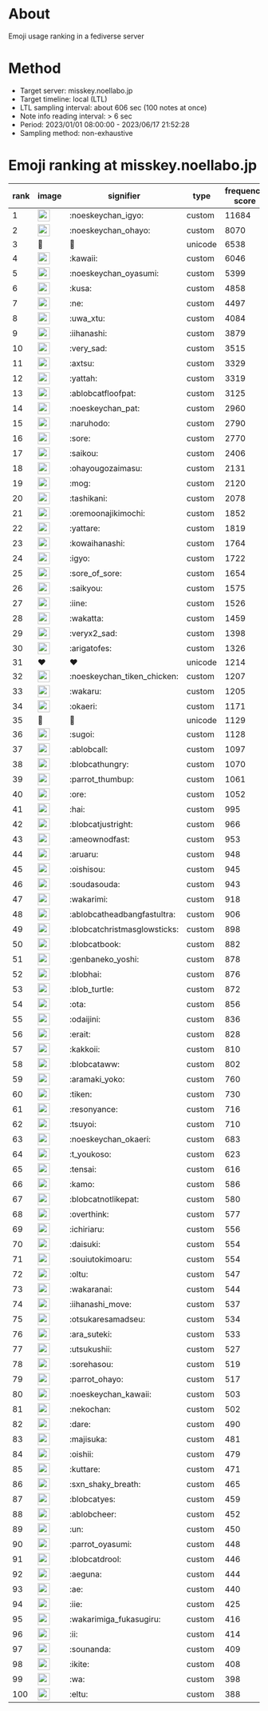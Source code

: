 # About
Emoji usage ranking in a fediverse server

# Method
- Target server: misskey.noellabo.jp
- Target timeline: local (LTL)
- LTL sampling interval: about 606 sec (100 notes at once)
- Note info reading interval: > 6 sec
- Period: 2023/01/01 08:00:00 - 2023/06/17 21:52:28 
- Sampling method: non-exhaustive

# Emoji ranking at misskey.noellabo.jp

|rank|image|signifier|type|frequency score|
|----|----|----|----|----|
|1|<img height="24" src="https://misskey.noellabo.jp/emoji/noeskeychan_igyo.webp">|:noeskeychan_igyo:|custom|11684|
|2|<img height="24" src="https://misskey.noellabo.jp/emoji/noeskeychan_ohayo.webp">|:noeskeychan_ohayo:|custom|8070|
|3|🎉|🎉|unicode|6538|
|4|<img height="24" src="https://misskey.noellabo.jp/emoji/kawaii.webp">|:kawaii:|custom|6046|
|5|<img height="24" src="https://misskey.noellabo.jp/emoji/noeskeychan_oyasumi.webp">|:noeskeychan_oyasumi:|custom|5399|
|6|<img height="24" src="https://misskey.noellabo.jp/emoji/kusa.webp">|:kusa:|custom|4858|
|7|<img height="24" src="https://misskey.noellabo.jp/emoji/ne.webp">|:ne:|custom|4497|
|8|<img height="24" src="https://misskey.noellabo.jp/emoji/uwa_xtu.webp">|:uwa_xtu:|custom|4084|
|9|<img height="24" src="https://misskey.noellabo.jp/emoji/iihanashi.webp">|:iihanashi:|custom|3879|
|10|<img height="24" src="https://misskey.noellabo.jp/emoji/very_sad.webp">|:very_sad:|custom|3515|
|11|<img height="24" src="https://misskey.noellabo.jp/emoji/axtsu.webp">|:axtsu:|custom|3329|
|12|<img height="24" src="https://misskey.noellabo.jp/emoji/yattah.webp">|:yattah:|custom|3319|
|13|<img height="24" src="https://misskey.noellabo.jp/emoji/ablobcatfloofpat.webp">|:ablobcatfloofpat:|custom|3125|
|14|<img height="24" src="https://misskey.noellabo.jp/emoji/noeskeychan_pat.webp">|:noeskeychan_pat:|custom|2960|
|15|<img height="24" src="https://misskey.noellabo.jp/emoji/naruhodo.webp">|:naruhodo:|custom|2790|
|16|<img height="24" src="https://misskey.noellabo.jp/emoji/sore.webp">|:sore:|custom|2770|
|17|<img height="24" src="https://misskey.noellabo.jp/emoji/saikou.webp">|:saikou:|custom|2406|
|18|<img height="24" src="https://misskey.noellabo.jp/emoji/ohayougozaimasu.webp">|:ohayougozaimasu:|custom|2131|
|19|<img height="24" src="https://misskey.noellabo.jp/emoji/mog.webp">|:mog:|custom|2120|
|20|<img height="24" src="https://misskey.noellabo.jp/emoji/tashikani.webp">|:tashikani:|custom|2078|
|21|<img height="24" src="https://misskey.noellabo.jp/emoji/oremoonajikimochi.webp">|:oremoonajikimochi:|custom|1852|
|22|<img height="24" src="https://misskey.noellabo.jp/emoji/yattare.webp">|:yattare:|custom|1819|
|23|<img height="24" src="https://misskey.noellabo.jp/emoji/kowaihanashi.webp">|:kowaihanashi:|custom|1764|
|24|<img height="24" src="https://misskey.noellabo.jp/emoji/igyo.webp">|:igyo:|custom|1722|
|25|<img height="24" src="https://misskey.noellabo.jp/emoji/sore_of_sore.webp">|:sore_of_sore:|custom|1654|
|26|<img height="24" src="https://misskey.noellabo.jp/emoji/saikyou.webp">|:saikyou:|custom|1575|
|27|<img height="24" src="https://misskey.noellabo.jp/emoji/iine.webp">|:iine:|custom|1526|
|28|<img height="24" src="https://misskey.noellabo.jp/emoji/wakatta.webp">|:wakatta:|custom|1459|
|29|<img height="24" src="https://misskey.noellabo.jp/emoji/veryx2_sad.webp">|:veryx2_sad:|custom|1398|
|30|<img height="24" src="https://misskey.noellabo.jp/emoji/arigatofes.webp">|:arigatofes:|custom|1326|
|31|❤|❤|unicode|1214|
|32|<img height="24" src="https://misskey.noellabo.jp/emoji/noeskeychan_tiken_chicken.webp">|:noeskeychan_tiken_chicken:|custom|1207|
|33|<img height="24" src="https://misskey.noellabo.jp/emoji/wakaru.webp">|:wakaru:|custom|1205|
|34|<img height="24" src="https://misskey.noellabo.jp/emoji/okaeri.webp">|:okaeri:|custom|1171|
|35|🍗|🍗|unicode|1129|
|36|<img height="24" src="https://misskey.noellabo.jp/emoji/sugoi.webp">|:sugoi:|custom|1128|
|37|<img height="24" src="https://misskey.noellabo.jp/emoji/ablobcall.webp">|:ablobcall:|custom|1097|
|38|<img height="24" src="https://misskey.noellabo.jp/emoji/blobcathungry.webp">|:blobcathungry:|custom|1070|
|39|<img height="24" src="https://misskey.noellabo.jp/emoji/parrot_thumbup.webp">|:parrot_thumbup:|custom|1061|
|40|<img height="24" src="https://misskey.noellabo.jp/emoji/ore.webp">|:ore:|custom|1052|
|41|<img height="24" src="https://misskey.noellabo.jp/emoji/hai.webp">|:hai:|custom|995|
|42|<img height="24" src="https://misskey.noellabo.jp/emoji/blobcatjustright.webp">|:blobcatjustright:|custom|966|
|43|<img height="24" src="https://misskey.noellabo.jp/emoji/ameownodfast.webp">|:ameownodfast:|custom|953|
|44|<img height="24" src="https://misskey.noellabo.jp/emoji/aruaru.webp">|:aruaru:|custom|948|
|45|<img height="24" src="https://misskey.noellabo.jp/emoji/oishisou.webp">|:oishisou:|custom|945|
|46|<img height="24" src="https://misskey.noellabo.jp/emoji/soudasouda.webp">|:soudasouda:|custom|943|
|47|<img height="24" src="https://misskey.noellabo.jp/emoji/wakarimi.webp">|:wakarimi:|custom|918|
|48|<img height="24" src="https://misskey.noellabo.jp/emoji/ablobcatheadbangfastultra.webp">|:ablobcatheadbangfastultra:|custom|906|
|49|<img height="24" src="https://misskey.noellabo.jp/emoji/blobcatchristmasglowsticks.webp">|:blobcatchristmasglowsticks:|custom|898|
|50|<img height="24" src="https://misskey.noellabo.jp/emoji/blobcatbook.webp">|:blobcatbook:|custom|882|
|51|<img height="24" src="https://misskey.noellabo.jp/emoji/genbaneko_yoshi.webp">|:genbaneko_yoshi:|custom|878|
|52|<img height="24" src="https://misskey.noellabo.jp/emoji/blobhai.webp">|:blobhai:|custom|876|
|53|<img height="24" src="https://misskey.noellabo.jp/emoji/blob_turtle.webp">|:blob_turtle:|custom|872|
|54|<img height="24" src="https://misskey.noellabo.jp/emoji/ota.webp">|:ota:|custom|856|
|55|<img height="24" src="https://misskey.noellabo.jp/emoji/odaijini.webp">|:odaijini:|custom|836|
|56|<img height="24" src="https://misskey.noellabo.jp/emoji/erait.webp">|:erait:|custom|828|
|57|<img height="24" src="https://misskey.noellabo.jp/emoji/kakkoii.webp">|:kakkoii:|custom|810|
|58|<img height="24" src="https://misskey.noellabo.jp/emoji/blobcataww.webp">|:blobcataww:|custom|802|
|59|<img height="24" src="https://misskey.noellabo.jp/emoji/aramaki_yoko.webp">|:aramaki_yoko:|custom|760|
|60|<img height="24" src="https://misskey.noellabo.jp/emoji/tiken.webp">|:tiken:|custom|730|
|61|<img height="24" src="https://misskey.noellabo.jp/emoji/resonyance.webp">|:resonyance:|custom|716|
|62|<img height="24" src="https://misskey.noellabo.jp/emoji/tsuyoi.webp">|:tsuyoi:|custom|710|
|63|<img height="24" src="https://misskey.noellabo.jp/emoji/noeskeychan_okaeri.webp">|:noeskeychan_okaeri:|custom|683|
|64|<img height="24" src="https://misskey.noellabo.jp/emoji/t_youkoso.webp">|:t_youkoso:|custom|623|
|65|<img height="24" src="https://misskey.noellabo.jp/emoji/tensai.webp">|:tensai:|custom|616|
|66|<img height="24" src="https://misskey.noellabo.jp/emoji/kamo.webp">|:kamo:|custom|586|
|67|<img height="24" src="https://misskey.noellabo.jp/emoji/blobcatnotlikepat.webp">|:blobcatnotlikepat:|custom|580|
|68|<img height="24" src="https://misskey.noellabo.jp/emoji/overthink.webp">|:overthink:|custom|577|
|69|<img height="24" src="https://misskey.noellabo.jp/emoji/ichiriaru.webp">|:ichiriaru:|custom|556|
|70|<img height="24" src="https://misskey.noellabo.jp/emoji/daisuki.webp">|:daisuki:|custom|554|
|71|<img height="24" src="https://misskey.noellabo.jp/emoji/souiutokimoaru.webp">|:souiutokimoaru:|custom|554|
|72|<img height="24" src="https://misskey.noellabo.jp/emoji/oltu.webp">|:oltu:|custom|547|
|73|<img height="24" src="https://misskey.noellabo.jp/emoji/wakaranai.webp">|:wakaranai:|custom|544|
|74|<img height="24" src="https://misskey.noellabo.jp/emoji/iihanashi_move.webp">|:iihanashi_move:|custom|537|
|75|<img height="24" src="https://misskey.noellabo.jp/emoji/otsukaresamadseu.webp">|:otsukaresamadseu:|custom|534|
|76|<img height="24" src="https://misskey.noellabo.jp/emoji/ara_suteki.webp">|:ara_suteki:|custom|533|
|77|<img height="24" src="https://misskey.noellabo.jp/emoji/utsukushii.webp">|:utsukushii:|custom|527|
|78|<img height="24" src="https://misskey.noellabo.jp/emoji/sorehasou.webp">|:sorehasou:|custom|519|
|79|<img height="24" src="https://misskey.noellabo.jp/emoji/parrot_ohayo.webp">|:parrot_ohayo:|custom|517|
|80|<img height="24" src="https://misskey.noellabo.jp/emoji/noeskeychan_kawaii.webp">|:noeskeychan_kawaii:|custom|503|
|81|<img height="24" src="https://misskey.noellabo.jp/emoji/nekochan.webp">|:nekochan:|custom|502|
|82|<img height="24" src="https://misskey.noellabo.jp/emoji/dare.webp">|:dare:|custom|490|
|83|<img height="24" src="https://misskey.noellabo.jp/emoji/majisuka.webp">|:majisuka:|custom|481|
|84|<img height="24" src="https://misskey.noellabo.jp/emoji/oishii.webp">|:oishii:|custom|479|
|85|<img height="24" src="https://misskey.noellabo.jp/emoji/kuttare.webp">|:kuttare:|custom|471|
|86|<img height="24" src="https://misskey.noellabo.jp/emoji/sxn_shaky_breath.webp">|:sxn_shaky_breath:|custom|465|
|87|<img height="24" src="https://misskey.noellabo.jp/emoji/blobcatyes.webp">|:blobcatyes:|custom|459|
|88|<img height="24" src="https://misskey.noellabo.jp/emoji/ablobcheer.webp">|:ablobcheer:|custom|452|
|89|<img height="24" src="https://misskey.noellabo.jp/emoji/un.webp">|:un:|custom|450|
|90|<img height="24" src="https://misskey.noellabo.jp/emoji/parrot_oyasumi.webp">|:parrot_oyasumi:|custom|448|
|91|<img height="24" src="https://misskey.noellabo.jp/emoji/blobcatdrool.webp">|:blobcatdrool:|custom|446|
|92|<img height="24" src="https://misskey.noellabo.jp/emoji/aeguna.webp">|:aeguna:|custom|444|
|93|<img height="24" src="https://misskey.noellabo.jp/emoji/ae.webp">|:ae:|custom|440|
|94|<img height="24" src="https://misskey.noellabo.jp/emoji/iie.webp">|:iie:|custom|425|
|95|<img height="24" src="https://misskey.noellabo.jp/emoji/wakarimiga_fukasugiru.webp">|:wakarimiga_fukasugiru:|custom|416|
|96|<img height="24" src="https://misskey.noellabo.jp/emoji/ii.webp">|:ii:|custom|414|
|97|<img height="24" src="https://misskey.noellabo.jp/emoji/sounanda.webp">|:sounanda:|custom|409|
|98|<img height="24" src="https://misskey.noellabo.jp/emoji/ikite.webp">|:ikite:|custom|408|
|99|<img height="24" src="https://misskey.noellabo.jp/emoji/wa.webp">|:wa:|custom|398|
|100|<img height="24" src="https://misskey.noellabo.jp/emoji/eltu.webp">|:eltu:|custom|388|
